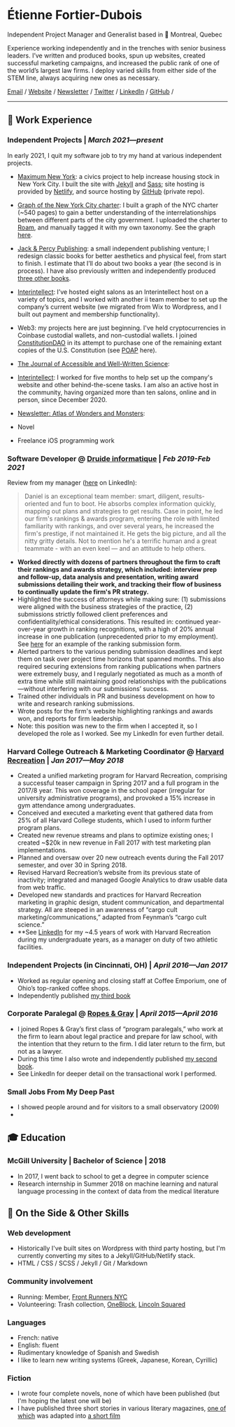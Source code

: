 # Étienne Fortier-Dubois

Independent Project Manager and Generalist based in 📍 Montreal, Quebec   

Experience working independently and in the trenches with senior business leaders. I’ve written and produced books, spun up websites, created successful marketing campaigns, and increased the public rank of one of the world’s largest law firms. I deploy varied skills from either side of the STEM line, always acquiring new ones as necessary. 

[Email](mailto:etiennefd@gmail.com) / [Website](https://www.etiennefd.com) / [Newsletter](https://etiennefd.substack.com) / [Twitter](https://twitter.com/etiennefd) / [LinkedIn](https://www.linkedin.com/in/%C3%A9tienne-fortier-dubois-93251111b/)	/ [GitHub](https://github.com/etiennefd/) / 

---

## 💼 Work Experience

### **Independent Projects** | _March 2021—present_

In early 2021, I quit my software job to try my hand at various independent projects.

* [Maximum New York](https://maximumnewyork.com/): a civics project to help increase housing stock in New York City. I built the site with [Jekyll](https://jekyllrb.com/) and [Sass](https://sass-lang.com/); site hosting is provided by [Netlify](https://www.netlify.com/), and source hosting by [GitHub](https://github.com/danielgolliher) (private repo). 
* [Graph of the New York City charter](https://golliher.substack.com/p/understanding-nycs-government): I built a graph of the NYC charter (~540 pages) to gain a better understanding of the interrelationships between different parts of the city government. I uploaded the charter to [Roam](https://roamresearch.com/), and manually tagged it with my own taxonomy. See the graph [here](https://roamresearch.com/#/app/NYC_govt/graph).  
* [Jack & Percy Publishing](https://jackandpercypublishing.wordpress.com/): a small independent publishing venture; I redesign classic books for better aesthetics and physical feel, from start to finish. I estimate that I’ll do about two books a year (the second is in process). I have also previously written and independently produced [three other books](https://www.amazon.com/Daniel-Golliher/e/B00MW9N79I). 
* [Interintellect](https://interintellect.com/): I’ve hosted eight salons as an Interintellect host on a variety of topics, and I worked with another ii team member to set up the company’s current website (we migrated from Wix to Wordpress, and I built out payment and membership functionality).
* Web3: my projects here are just beginning. I've held cryptocurrencies in Coinbase custodial wallets, and non-custodial wallets. I joined [ConstitutionDAO](https://www.constitutiondao.com/) in its attempt to purchase one of the remaining extant copies of the U.S. Constitution (see [POAP](https://app.poap.xyz/scan/0xF7A1d0244079EEae41b520a53427B8aD6D128B65) here).  

* [The Journal of Accessible and Well-Written Science](https://jawws.com): 
* [Interintellect](https://interintellect.com/): I worked for five months to help set up the company's website and other behind-the-scene tasks. I am also an active host in the community, having organized more than ten salons, online and in person, since December 2020.
* [Newsletter: Atlas of Wonders and Monsters](): 
* Novel
* Freelance iOS programming work

### **Software Developer** @ [Druide informatique](https://druide.com) | _Feb 2019-Feb 2021_

Review from my manager ([here](https://www.linkedin.com/in/danielgolliher/) on LinkedIn):
> Daniel is an exceptional team member: smart, diligent, results-oriented and fun to boot. He absorbs complex information quickly, mapping out plans and strategies to get results. Case in point, he led our firm's rankings & awards program, entering the role with limited familiarity with rankings, and over several years, he increased the firm's prestige, if not maintained it. He gets the big picture, and all the nitty gritty details. Not to mention he's a terrific human and a great teammate - with an even keel — and an attitude to help others.

* **Worked directly with dozens of partners throughout the firm to craft their rankings and awards strategy, which included: interview prep and follow-up, data analysis and presentation, writing award submissions detailing their work, and tracking their flow of business to continually update the firm's PR strategy.** 
* Highlighted the success of attorneys while making sure: (1) submissions were aligned with the business strategies of the practice, (2) submissions strictly followed client preferences and confidentiality/ethical considerations. This resulted in: continued year-over-year growth in ranking recognitions, with a high of 20% annual increase in one publication (unprecedented prior to my employment). See [here](https://github.com/danielgolliher/resume/blob/main/Chambers%20USA%20submission%20form.pdf) for an example of the ranking submission form. 
* Alerted partners to the various pending submission deadlines and kept them on task over project time horizons that spanned months. This also required securing extensions from ranking publications when partners were extremely busy, and I regularly negotiated as much as a month of extra time while still maintaining good relationships with the publications—without interfering with our submissions’ success. 
* Trained other individuals in PR and business development on how to write and research ranking submissions.
* Wrote posts for the firm's website highlighting rankings and awards won, and reports for firm leadership.
* Note: this position was new to the firm when I accepted it, so I developed the role as I worked. See my LinkedIn for even further detail.

### **Harvard College Outreach & Marketing Coordinator** @ [Harvard Recreation](https://recreation.gocrimson.com) | _Jan 2017—May 2018_

* Created a unified marketing program for Harvard Recreation, comprising a successful teaser campaign in Spring 2017 and a full program in the 2017/8 year. This won coverage in the school paper (irregular for university administrative programs), and provoked a 15% increase in gym attendance among undergraduates. 
* Conceived and executed a marketing event that gathered data from 25% of all Harvard College students, which I used to inform further program plans.
* Created new revenue streams and plans to optimize existing ones; I created ~$20k in new revenue in Fall 2017 with test marketing plan implementations.
* Planned and oversaw over 20 new outreach events during the Fall 2017 semester, and over 30 in Spring 2018.
* Revised Harvard Recreation’s website from its previous state of inactivity; integrated and managed Google Analytics to draw usable data from web traffic.
* Developed new standards and practices for Harvard Recreation marketing in graphic design, student communication, and departmental strategy. All are steeped in an awareness of “cargo cult marketing/communications,” adapted from Feynman’s “cargo cult science.”
* **See [LinkedIn](https://www.linkedin.com/in/danielgolliher/) for my ~4.5 years of work with Harvard Recreation during my undergraduate years, as a manager on duty of two athletic facilities. 

### **Independent Projects (in Cincinnati, OH)** | _April 2016—Jan 2017_

* Worked as regular opening and closing staff at Coffee Emporium, one of Ohio’s top-ranked coffee shops.
* Independently published [my third book](https://www.amazon.com/Dear-Wayne-County-Daniel-Golliher/dp/1539678571/)

### **Corporate Paralegal** @ [Ropes & Gray](https://ropesgray.com) | _April 2015—April 2016_

* I joined Ropes & Gray’s first class of “program paralegals,” who work at the firm to learn about legal practice and prepare for law school, with the intention that they return to the firm. I did later return to the firm, but not as a lawyer.
* During this time I also wrote and independently published [my second book](https://www.amazon.com/gp/product/197624708X/).
* See LinkedIn for deeper detail on the transactional work I performed.

### **Small Jobs From My Deep Past**

* I showed people around and  for visitors to a small observatory (2009)
* 


## 🎓 Education

### **McGill University** | Bachelor of Science | 2018
* In 2017, I went back to school to get a degree in computer science
* Research internship in Summer 2018 on machine learning and natural language processing in the context of data from the medical literature

## 📌 On the Side & Other Skills

### Web development
* Historically I've built sites on Wordpress with third party hosting, but I'm currently converting my sites to a Jekyll/GitHub/Netlify stack.
* HTML / CSS / SCSS / Jekyll / Git / Markdown

### Community involvement
* Running: Member, [Front Runners NYC](https://frny.org/)	
* Volunteering: Trash collection, [OneBlock](https://oneblockuws.org/), [Lincoln Squared](https://lincolnsquared.nyc)

### Languages 
* French: native
* English: fluent
* Rudimentary knowledge of Spanish and Swedish
* I like to learn new writing systems (Greek, Japanese, Korean, Cyrillic)

### Fiction
* I wrote four complete novels, none of which have been published (but I'm hoping the latest one will be)
* I have published three short stories in various literary magazines, [one of which](https://www.erudit.org/fr/revues/moebius/2016-n151-moebius03037/85430ac/) was adapted into [a short film](https://www.kinomontreal.com/films/everything-must-go-mon-amour/)
